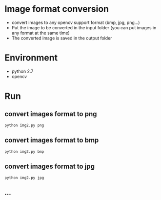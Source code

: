 # Image format conversion
- convert images to any opencv support format (bmp, jpg, png...)<br>
- Put the image to be converted in the input folder (you can put images in any format at the same time)<br>
- The converted image is saved in the output folder


# Environment
- python 2.7
- opencv

# Run

## convert images format to png
 ` python img2.py png `

 ## convert images format to bmp
 ` python img2.py bmp `

 ## convert images format to jpg
 ` python img2.py jpg `

 ## ...


